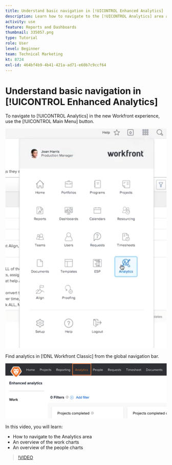 ```yaml
---
title: Understand basic navigation in [!UICONTROL Enhanced Analytics]
description: Learn how to navigate to the [!UICONTROL Analytics] area and see an overview of the work charts and the people charts in Workfront.
activity: use
feature: Reports and Dashboards
thumbnail: 335057.png
type: Tutorial
role: User
level: Beginner
team: Technical Marketing
kt: 8724
exl-id: 464bf4b9-4b41-421a-ad71-e60b7c9ccf64
---
```

# Understand basic navigation in [!UICONTROL Enhanced Analytics]

To navigate to [!UICONTROL Analytics] in the new Workfront experience, use the [!UICONTROL Main Menu] button.

![An image of finding the [!UICONTROL Analytics] feature in the Workfront [!UICONTROL main menu]](assets/Navigate-NWE.png)

Find analytics in [!DNL Workfront Classic] from the global navigation bar.

![An image of finding the [!UICONTROL Analytics] feature in the [!DNL Workfront Classic]](assets/Navigate-Classic.png)

In this video, you will learn:

* How to navigate to the Analytics area
* An overview of the work charts
* An overview of the people charts

>[!VIDEO](https://video.tv.adobe.com/v/335057/?quality=12)
